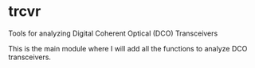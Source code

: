 # trcvr
Tools for analyzing Digital Coherent Optical (DCO) Transceivers

This is the main module where I will add all the functions to analyze DCO transceivers.
